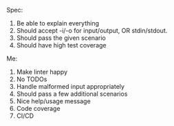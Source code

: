 Spec:
1. Be able to explain everything
1. Should accept -i/-o for input/output, OR stdin/stdout.
1. Should pass the given scenario
1. Should have high test coverage

Me:
1. Make linter happy
1. No TODOs
1. Handle malformed input appropriately
1. Should pass a few additional scenarios
1. Nice help/usage message
1. Code coverage
1. CI/CD
